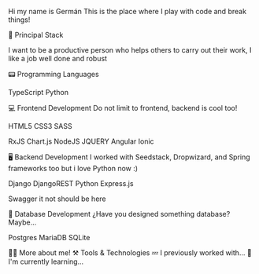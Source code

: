 
Hi my name is Germán
This is the place where I play with code and break things!

🚀 Principal Stack

I want to be a productive person who helps others to carry out their work, I like a job well done and robust


📟 Programming Languages

TypeScript
Python

💻 Frontend Development
Do not limit to frontend, backend is cool too!

HTML5
CSS3
SASS

RxJS
Chart.js
NodeJS
JQUERY
Angular
Ionic


🖥️ Backend Development
I worked with Seedstack, Dropwizard, and Spring frameworks too but i love Python now :)

Django
DjangoREST
Python
Express.js

Swagger it not should be here

🔋 Database Development
¿Have you designed something database? Maybe...

Postgres
MariaDB
SQLite

🙋‍♂️ More about me!
⚒️ Tools & Technologies
💤 I previously worked with...
🔭 I'm currently learning...
